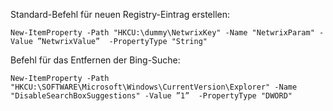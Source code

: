 Standard-Befehl für neuen Registry-Eintrag erstellen:

`New-ItemProperty -Path "HKCU:\dummy\NetwrixKey" -Name "NetwrixParam" -Value ”NetwrixValue”  -PropertyType "String"`



Befehl für das Entfernen der Bing-Suche:

`New-ItemProperty -Path "HKCU:\SOFTWARE\Microsoft\Windows\CurrentVersion\Explorer" -Name "DisableSearchBoxSuggestions" -Value ”1”  -PropertyType "DWORD"`

